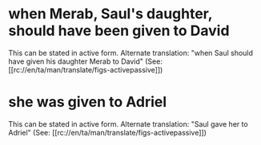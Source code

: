 # when Merab, Saul's daughter, should have been given to David

This can be stated in active form. Alternate translation: "when Saul should have given his daughter Merab to David" (See: [[rc://en/ta/man/translate/figs-activepassive]])

# she was given to Adriel

This can be stated in active form. Alternate translation: "Saul gave her to Adriel" (See: [[rc://en/ta/man/translate/figs-activepassive]])

